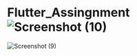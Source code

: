# Flutter_Assingnment![Screenshot (10)](https://user-images.githubusercontent.com/106946774/176998695-c3672b98-d52d-4445-9121-8703cd0db844.png)
![Screenshot (9)](https://user-images.githubusercontent.com/106946774/176998696-f4453f29-1df9-424d-af1a-b7012acf7fcd.png)
